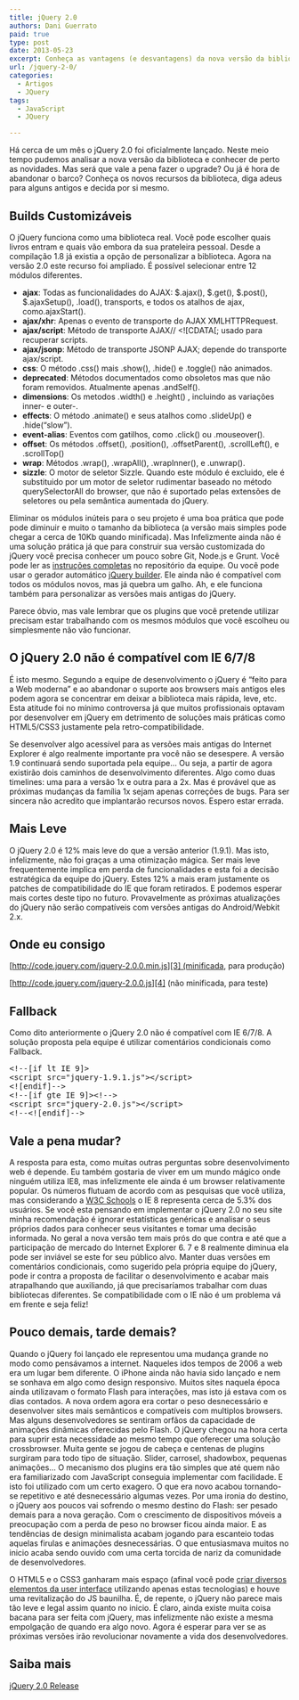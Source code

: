 ```yaml
---
title: jQuery 2.0
authors: Dani Guerrato
paid: true
type: post
date: 2013-05-23
excerpt: Conheça as vantagens (e desvantagens) da nova versão da biblioteca de JavaScript mais utilizada no mundo.
url: /jquery-2-0/
categories:
  - Artigos
  - JQuery
tags:
  - JavaScript
  - JQuery

---
```

Há cerca de um mês o jQuery 2.0 foi oficialmente lançado. Neste meio tempo pudemos analisar a nova versão da biblioteca e conhecer de perto as novidades. Mas será que vale a pena fazer o upgrade? Ou já é hora de abandonar o barco? Conheça os novos recursos da biblioteca, diga adeus para alguns antigos e decida por si mesmo.

## Builds Customizáveis

O jQuery funciona como uma biblioteca real. Você pode escolher quais livros entram e quais vão embora da sua prateleira pessoal. Desde a compilação 1.8 já existia a opção de personalizar a biblioteca. Agora na versão 2.0 este recurso foi ampliado. É possível selecionar entre 12 módulos diferentes.

  * **ajax**: Todas as funcionalidades do AJAX: $.ajax(), $.get(), $.post(), $.ajaxSetup(), .load(), transports, e todos os atalhos de ajax, como.ajaxStart().
  * **ajax/xhr**: Apenas o evento de transporte do AJAX XMLHTTPRequest.
  * **ajax/script**: Método de transporte AJAX// <![CDATA[; usado para recuperar scripts.
  * **ajax/jsonp**: Método de transporte JSONP AJAX; depende do transporte ajax/script.
  * **css**: O método .css() mais .show(), .hide() e .toggle() não animados.
  * **deprecated**: Métodos documentados como obsoletos mas que não foram removidos. Atualmente apenas .andSelf().
  * **dimensions**: Os metodos .width() e .height() , incluindo as variações inner- e outer-.
  * **effects**: O método .animate() e seus atalhos como .slideUp() e .hide(&#8220;slow&#8221;).
  * **event-alias**: Eventos com gatilhos, como .click() ou .mouseover().
  * **offset**: Os métodos .offset(), .position(), .offsetParent(), .scrollLeft(), e .scrollTop()
  * **wrap**: Métodos .wrap(), .wrapAll(), .wrapInner(), e .unwrap().
  * **sizzle**: O motor de seletor Sizzle. Quando este módulo é excluido, ele é substituido por um motor de seletor rudimentar baseado no método querySelectorAll do browser, que não é suportado pelas extensões de seletores ou pela semântica aumentada do jQuery.

Eliminar os módulos inúteis para o seu projeto é uma boa prática que pode pode diminuir e muito o tamanho da biblioteca (a versão mais simples pode chegar a cerca de 10Kb quando minificada). Mas Infelizmente ainda não é uma solução prática já que para construir sua versão customizada do jQuery você precisa conhecer um pouco sobre Git, Node.js e Grunt. Você pode ler as [instruções completas][1] no repositório da equipe. Ou você pode usar o gerador automático [jQuery builder][2]. Ele ainda não é compatível com todos os módulos novos, mas já quebra um galho. Ah, e ele funciona também para personalizar as versões mais antigas do jQuery.

Parece óbvio, mas vale lembrar que os plugins que você pretende utilizar precisam estar trabalhando com os mesmos módulos que você escolheu ou simplesmente não vão funcionar.

## O jQuery 2.0 não é compatível com IE 6/7/8

É isto mesmo. Segundo a equipe de desenvolvimento o jQuery é &#8220;feito para a Web moderna&#8221; e ao abandonar o suporte aos browsers mais antigos eles podem agora se concentrar em deixar a biblioteca mais rápida, leve, etc. Esta atitude foi no mínimo controversa já que muitos profissionais optavam por desenvolver em jQuery em detrimento de soluções mais práticas como HTML5/CSS3 justamente pela retro-compatibilidade.

Se desenvolver algo acessível para as versões mais antigas do Internet Explorer é algo realmente importante pra você não se desespere. A versão 1.9 continuará sendo suportada pela equipe&#8230; Ou seja, a partir de agora existirão dois caminhos de desenvolvimento diferentes. Algo como duas timelines: uma para a versão 1x e outra para a 2x. Mas é provável que as próximas mudanças da família 1x sejam apenas correções de bugs. Para ser sincera não acredito que implantarão recursos novos. Espero estar errada.

## Mais Leve

O jQuery 2.0 é 12% mais leve do que a versão anterior (1.9.1). Mas isto, infelizmente, não foi graças a uma otimização mágica. Ser mais leve frequentemente implica em perda de funcionalidades e esta foi a decisão estratégica da equipe do jQuery. Estes 12% a mais eram justamente os patches de compatibilidade do IE que foram retirados. E podemos esperar mais cortes deste tipo no futuro. Provavelmente as próximas atualizações do jQuery não serão compatíveis com versões antigas do Android/Webkit 2.x.

## Onde eu consigo

[http://code.jquery.com/jquery-2.0.0.min.js][3] (minificada, para produção)
  
[http://code.jquery.com/jquery-2.0.0.js][4] (não minificada, para teste)

## Fallback

Como dito anteriormente o jQuery 2.0 não é compatível com IE 6/7/8. A solução proposta pela equipe é utilizar comentários condicionais como Fallback.

<pre class="lang-HTML">&lt;!--[if lt IE 9]&gt;
&lt;script src="jquery-1.9.1.js"&gt;&lt;/script&gt;
&lt;![endif]--&gt;
&lt;!--[if gte IE 9]&gt;&lt;!--&gt;
&lt;script src="jquery-2.0.js"&gt;&lt;/script&gt;
&lt;!--&lt;![endif]--&gt;
</pre>

## Vale a pena mudar?

A resposta para esta, como muitas outras perguntas sobre desenvolvimento web é depende. Eu também gostaria de viver em um mundo mágico onde ninguém utiliza IE8, mas infelizmente ele ainda é um browser relativamente popular. Os números flutuam de acordo com as pesquisas que você utiliza, mas considerando a [W3C Schools][5] o IE 8 representa cerca de 5.3% dos usuários. Se você esta pensando em implementar o jQuery 2.0 no seu site minha recomendação é ignorar estatísticas genéricas e analisar o seus próprios dados para conhecer seus visitantes e tomar uma decisão informada. No geral a nova versão tem mais prós do que contra e até que a participação de mercado do Internet Explorer 6. 7 e 8 realmente diminua ela pode ser inviável se este for seu público alvo. Manter duas versões em comentários condicionais, como sugerido pela própria equipe do jQuery, pode ir contra a proposta de facilitar o desenvolvimento e acabar mais atrapalhando que auxiliando, já que precisaríamos trabalhar com duas bibliotecas diferentes. Se compatibilidade com o IE não é um problema vá em frente e seja feliz!

## Pouco demais, tarde demais?

Quando o jQuery foi lançado ele representou uma mudança grande no modo como pensávamos a internet. Naqueles idos tempos de 2006 a web era um lugar bem diferente. O iPhone ainda não havia sido lançado e nem se sonhava em algo como design responsivo. Muitos sites naquela época ainda utilizavam o formato Flash para interações, mas isto já estava com os dias contados. A nova ordem agora era cortar o peso desnecessário e desenvolver sites mais semânticos e compatíveis com multiplos browsers. Mas alguns desenvolvedores se sentiram orfãos da capacidade de animações dinâmicas oferecidas pelo Flash. O jQuery chegou na hora certa para suprir esta necessidade ao mesmo tempo que oferecer uma solução crossbrowser. Muita gente se jogou de cabeça e centenas de plugins surgiram para todo tipo de situação. Slider, carrosel, shadowbox, pequenas animações&#8230; O mecanismo dos plugins era tão simples que até quem não era familiarizado com JavaScript conseguia implementar com facilidade. E isto foi utilizado com um certo exagero. O que era novo acabou tornando-se repetitivo e até desnecessário algumas vezes. Por uma ironia do destino, o jQuery aos poucos vai sofrendo o mesmo destino do Flash: ser pesado demais para a nova geração. Com o crescimento de dispositivos móveis a preocupação com a perda de peso no browser ficou ainda maior. E as tendências de design minimalista acabam jogando para escanteio todas aquelas firulas e animações desnecessárias. O que entusiasmava muitos no inicio acaba sendo ouvido com uma certa torcida de nariz da comunidade de desenvolvedores. 

O HTML5 e o CSS3 ganharam mais espaço (afinal você pode [criar diversos elementos da user interface][6] utilizando apenas estas tecnologias) e houve uma revitalização do JS baunilha. É, de repente, o jQuery não parece mais tão leve e legal assim quanto no inicio. É claro, ainda existe muita coisa bacana para ser feita com jQuery, mas infelizmente não existe a mesma empolgação de quando era algo novo. Agora é esperar para ver se as próximas versões irão revolucionar novamente a vida dos desenvolvedores.

## Saiba mais

[jQuery 2.0 Release][7]

 [1]: https://github.com/jquery/jquery/#readme "jQuery ReadMe"
 [2]: http://projects.jga.me/jquery-builder/ "jQuery Builder"
 [3]: http://code.jquery.com/jquery-2.0.0.min.js "jQuery 2.0 Min"
 [4]: http://code.jquery.com/jquery-2.0.0.js "jQuery 2.0"
 [5]: http://www.w3schools.com/browsers/browsers_explorer.asp "Browser Explorer - W3C Schools"
 [6]: http://tableless.com.br/elementos-de-interface-utilizando-apenas-css3 "Elementos de interface utilizando apenas css3"
 [7]: http://blog.jquery.com/2013/04/18/jquery-2-0-release "jQuery 2.0 Release"